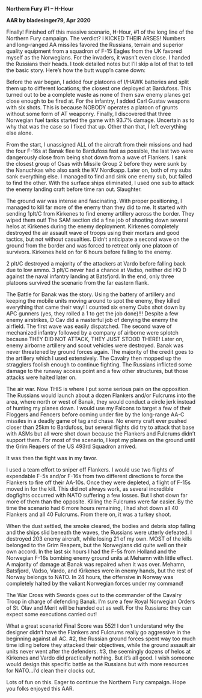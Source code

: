 **<span class="underline">Northern Fury \#1 – H-Hour</span>**

**<span class="underline">AAR by bladesinger79, Apr 2020</span>**

Finally\! Finished off this massive scenario, H-Hour, \#1 of the long
line of the Northern Fury campaign. The verdict? I KICKED THEIR ARSES\!
Numbers and long-ranged AA missiles favored the Russians, terrain and
superior quality equipment from a squadron of F-15 Eagles from the UK
favored myself as the Norwegians. For the invaders, it wasn’t even
close. I handed the Russians their heads. I took detailed notes but I’ll
skip a lot of that to tell the basic story. Here’s how the butt wupp’n
came down:

Before the war began, I added four platoons of I/HAWK batteries and
split them up to different locations; the closest one deployed at
Bardufoss. This turned out to be a complete waste as none of them saw
enemy planes get close enough to be fired at. For the infantry, I added
Carl Gustav weapons with six shots. This is because NOBODY operates a
platoon of grunts without some form of AT weaponry. Finally, I
discovered that three Norwegian fuel tanks started the game with 93.7%
damage. Uncertain as to why that was the case so I fixed that up. Other
than that, I left everything else alone.

From the start, I unassigned ALL of the aircraft from their missions and
had the four F-16s at Banak flee to Bardufoss fast as possible, the last
two were dangerously close from being shot down from a wave of Flankers.
I sank the closest group of Osas with Missile Group 2 before they were
sunk by the Nanuchkas who also sank the KV Nordkapp. Later on, both of
my subs sank everything else. I managed to find and sink one enemy sub,
but failed to find the other. With the surface ships eliminated, I used
one sub to attack the enemy landing craft before time ran out.
Slaughter.

The ground war was intense and fascinating. With proper positioning, I
managed to kill far more of the enemy than they did to me. It started
with sending 1plt/C from Kirkenes to find enemy artillery across the
border. They wiped them out\! The SAM section did a fine job of shooting
down several helos at Kirkenes during the enemy deployment. Kirkenes
completely destroyed the air assault wave of troops using their mortars
and good tactics, but not without casualties. Didn’t anticipate a second
wave on the ground from the border and was forced to retreat only one
platoon of survivors. Kirkenes held on for 6 hours before falling to the
enemy.

2 plt/C destroyed a majority of the attackers at Vardo before falling
back due to low ammo. 3 plt/C never had a chance at Vadso, neither did
HQ D against the naval infantry landing at Batsfjord. In the end, only
three platoons survived the scenario from the far eastern flank.

The Battle for Banak was the story. Using the battery of artillery and
keeping the mobile units moving around to spot the enemy, they killed
everything that came their way\! I counted six enemy Cubs shot down by
APC gunners (yes, they rolled a 1 to get the job done)\!\!\! Despite a
few enemy airstrikes, D Cav did a masterful job of denying the enemy the
airfield. The first wave was easily dispatched. The second wave of
mechanized infantry followed by a company of airborne were splotch
because THEY DID NOT ATTACK, THEY JUST STOOD THERE\! Later on, enemy
airborne artillery and scout vehicles were destroyed. Banak was never
threatened by ground forces again. The majority of the credit goes to
the artillery which I used extensively. The Cavalry then mopped up the
stragglers foolish enough to continue fighting. The Russians inflicted
some damage to the runway access point and a few other structures, but
those attacks were halted later on.

The air war. Now THIS is where I put some serious pain on the
opposition. The Russians would launch about a dozen Flankers and/or
Fulcrums into the area, where north or west of Banak, they would conduct
a circle jerk instead of hunting my planes down. I would use my Falcons
to target a few of their Floggers and Fencers before coming under fire
by the long-range AA-C missiles in a deadly game of tag and chase. No
enemy craft ever pushed closer than 25km to Bardufoss, but several
flights did try to attack that base with ASMs but all were shot down
because the Flankers and Fulcrums didn’t support them. For most of the
scenario, I kept my planes on the ground until the Grim Reapers of the
US 493rd Squadron arrived.

It was then the fight was in my favor.

I used a team effort to sniper off Flankers. I would use two flights of
expendable F-5s and/or F-16s from two different directions to force the
Flankers to fire off their AA-10s. Once they were depleted, a flight of
F-15s moved in for the kill. This did not always work, as several
incredible dogfights occurred with NATO suffering a few losses. But I
shot down far more of them than the opposite. Killing the Fulcrums were
far easier. By the time the scenario had 6 more hours remaining, I had
shot down all 40 Flankers and all 40 Fulcrums. From there on, it was a
turkey shoot.

When the dust settled, the smoke cleared, the bodies and debris stop
falling and the ships slid beneath the waves, the Russians were utterly
defeated. I destroyed 203 enemy aircraft, while losing 21 of my own.
MOST of the kills belonged to the Grim Reapers, but the Norwegians did
quite well on their own accord. In the last six hours I had the F-5s
from Holland and the Norwegian F-16s bombing enemy ground units at
Mehamn with little effect. A majority of damage at Banak was repaired
when it was over. Mehamn, Batsfjord, Vadso, Vardo, and Kirkenes were in
enemy hands, but the rest of Norway belongs to NATO. In 24 hours, the
offensive in Norway was completely halted by the valiant Norwegian
forces under my command\!

The War Cross with Swords goes out to the commander of the Cavalry Troop
in charge of defending Banak. I’m sure a few Royal Norwegian Orders of
St. Olav and Merit will be handed out as well. For the Russians: they
can expect some executions carried out\!

What a great scenario\! Final Score was 552\! I don’t understand why the
designer didn’t have the Flankers and Fulcrums really go aggressive in
the beginning against all AC. \#2, the Russian ground forces spent way
too much time idling before they attacked their objectives, while the
ground assault air units never went after the defenders. \#3, the
seemingly dozens of helos at Kirkenes and Vardo did practically nothing.
But it’s all good. I wish someone would design this specific battle as
the Russians but with more resources for NATO…I’d clean their clocks
out.

Lots of fun on this. Eager to continue the Northern Fury campaign. Hope
you folks enjoyed this AAR.
